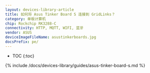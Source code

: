 ```yaml
---
layout: devices-library-article
title: 如何将 Asus Tinker Board S 连接到 GridLinks？
category: 单板计算机
chip: Rockchip RK3288-C
connectivity: HTTP, MQTT, WIFI, 蓝牙
vendor: ASUS
deviceImageFileName: asustinkerboards.jpg
docsPrefix: pe/
---
```


* TOC
{:toc}

{% include /docs/devices-library/guides/asus-tinker-board-s.md %}